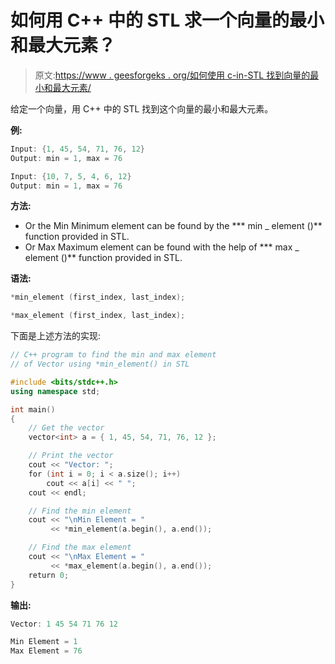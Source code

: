 # 如何用 C++ 中的 STL 求一个向量的最小和最大元素？

> 原文:[https://www . geesforgeks . org/如何使用 c-in-STL 找到向量的最小和最大元素/](https://www.geeksforgeeks.org/how-to-find-the-minimum-and-maximum-element-of-a-vector-using-stl-in-c/)

给定一个向量，用 C++ 中的 STL 找到这个向量的最小和最大元素。

**例:**

```cpp
Input: {1, 45, 54, 71, 76, 12}
Output: min = 1, max = 76

Input: {10, 7, 5, 4, 6, 12}
Output: min = 1, max = 76

```

**方法:**

*   Or the Min Minimum element can be found by the *** min _ element ()** function provided in STL.
*   Or Max Maximum element can be found with the help of *** max _ element ()** function provided in STL.

**语法:**

```cpp
*min_element (first_index, last_index);

*max_element (first_index, last_index);

```

下面是上述方法的实现:

```cpp
// C++ program to find the min and max element
// of Vector using *min_element() in STL

#include <bits/stdc++.h>
using namespace std;

int main()
{
    // Get the vector
    vector<int> a = { 1, 45, 54, 71, 76, 12 };

    // Print the vector
    cout << "Vector: ";
    for (int i = 0; i < a.size(); i++)
        cout << a[i] << " ";
    cout << endl;

    // Find the min element
    cout << "\nMin Element = "
         << *min_element(a.begin(), a.end());

    // Find the max element
    cout << "\nMax Element = "
         << *max_element(a.begin(), a.end());
    return 0;
}
```

**输出:**

```cpp
Vector: 1 45 54 71 76 12 

Min Element = 1
Max Element = 76

```